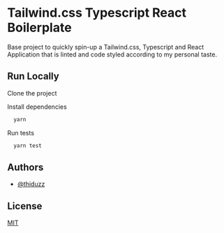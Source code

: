 
# Tailwind.css Typescript React Boilerplate

Base project to quickly spin-up a Tailwind.css, Typescript and React Application that is linted and code styled according to my personal taste.


## Run Locally

Clone the project

Install dependencies

```bash
  yarn
```

Run tests

```bash
  yarn test
```


## Authors

- [@thiduzz](https://www.github.com/thiduzz)


## License

[MIT](https://choosealicense.com/licenses/mit/)

